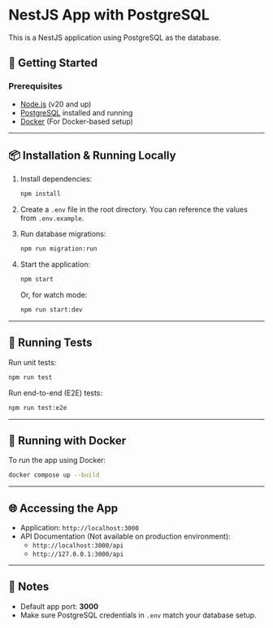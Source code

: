 # NestJS App with PostgreSQL

This is a NestJS application using PostgreSQL as the database.

## 🚀 Getting Started

### Prerequisites

- [Node.js](https://nodejs.org/) (v20 and up)
- [PostgreSQL](https://www.postgresql.org/) installed and running
- [Docker](https://www.docker.com/) (For Docker-based setup)

---

## 📦 Installation & Running Locally

1. Install dependencies:

   ```bash
   npm install
   ```

2. Create a `.env` file in the root directory. You can reference the values from `.env.example`.

3. Run database migrations:

   ```bash
   npm run migration:run
   ```

4. Start the application:
   ```bash
   npm start
   ```
   Or, for watch mode:
   ```bash
   npm run start:dev
   ```

---

## 🧪 Running Tests

Run unit tests:

```bash
npm run test
```

Run end-to-end (E2E) tests:

```bash
npm run test:e2e
```

---

## 🐳 Running with Docker

To run the app using Docker:

```bash
docker compose up --build
```

---

## 🌐 Accessing the App

- Application: `http://localhost:3000`
- API Documentation (Not available on production environment):
  - `http://localhost:3000/api`
  - `http://127.0.0.1:3000/api`

---

## 📄 Notes

- Default app port: **3000**
- Make sure PostgreSQL credentials in `.env` match your database setup.
